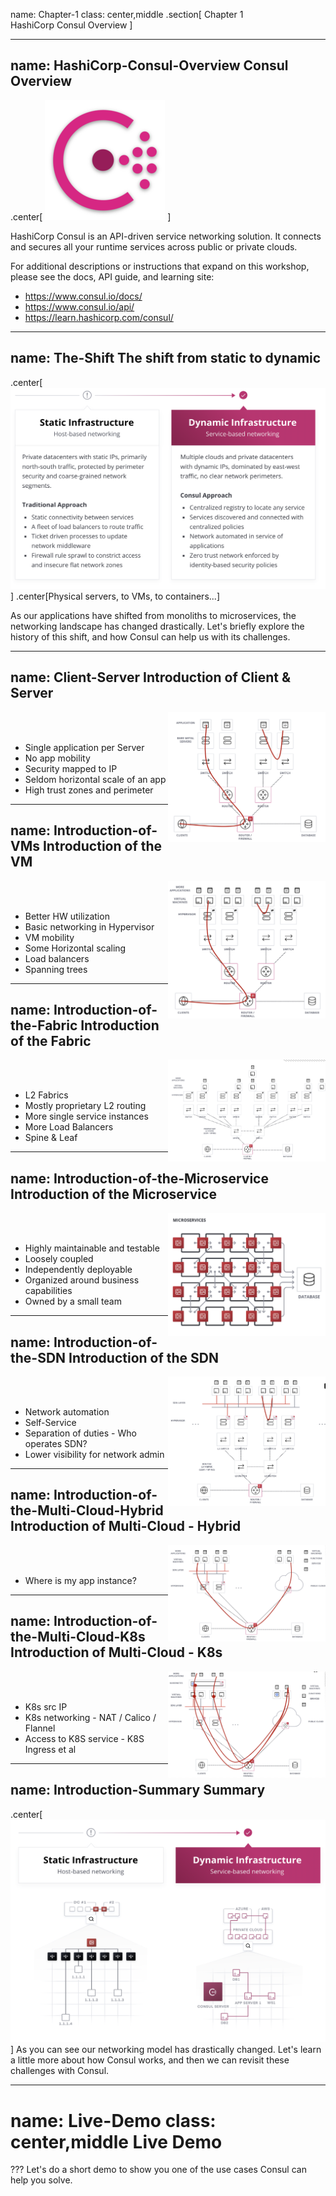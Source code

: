 name: Chapter-1
class: center,middle
.section[
Chapter 1  
HashiCorp Consul Overview
]

---
name: HashiCorp-Consul-Overview
Consul Overview
-------------------------
.center[
![:scale 20%](images/consul_logo.png)
]

HashiCorp Consul is an API-driven service networking solution. It connects and secures all your runtime services across public or private clouds.

For additional descriptions or instructions that expand on this workshop, please see the docs, API guide, and learning site:
* https://www.consul.io/docs/
* https://www.consul.io/api/
* https://learn.hashicorp.com/consul/

---
name: The-Shift
The shift from static to dynamic
-------------------------
.center[![:scale 60%](images/static_to_dynamic.png)]
.center[Physical servers, to VMs, to containers...]

As our applications have shifted from monoliths to microservices, the networking landscape has changed drastically. Let's briefly explore the history  of this shift, and how Consul can help us with its  challenges.

---
name: Client-Server
Introduction of Client & Server
-------------------------
<img align="right" width="50%" src="images/client_server_flow.png">

<br><br>
* Single application per Server
* No app mobility
* Security mapped to IP
* Seldom horizontal scale of an app
* High trust zones and perimeter

---
name: Introduction-of-VMs
Introduction of the VM
-------------------------
<img align="right" width="50%" src="images/vm_flow.png">

<br><br>
* Better HW utilization
* Basic networking in Hypervisor
* VM mobility
* Some Horizontal scaling
* Load balancers
* Spanning trees

---
name: Introduction-of-the-Fabric
Introduction of the Fabric
-------------------------
<img align="right" width="50%" src="images/fabric_flow.png">

<br><br>
* L2 Fabrics
* Mostly proprietary L2 routing
* More single service instances
* More Load Balancers
* Spine & Leaf

---
name: Introduction-of-the-Microservice
Introduction of the Microservice
-------------------------
<img align="right" width="50%" src="images/microservices.png">

<br><br>
* Highly maintainable and testable
* Loosely coupled
* Independently deployable
* Organized around business capabilities
* Owned by a small team

---
name: Introduction-of-the-SDN
Introduction of the SDN
-------------------------
<img align="right" width="50%" src="images/sdn_flow.png">

<br><br>
* Network automation
* Self-Service
* Separation of duties - Who operates SDN?
* Lower visibility for network admin

---
name: Introduction-of-the-Multi-Cloud-Hybrid
Introduction of Multi-Cloud - Hybrid
-------------------------
<img align="right" width="50%" src="images/hybrid_cloud_flow.png">

<br><br>
* Where is my app instance?

---
name: Introduction-of-the-Multi-Cloud-K8s
Introduction of Multi-Cloud - K8s
-------------------------
<img align="right" width="50%" src="images/hybrid_k8s_flow.png">

<br><br>
* K8s src IP
* K8s networking - NAT / Calico / Flannel
* Access to K8S service - K8S Ingress et al

---
name: Introduction-Summary
Summary
-------------------------
.center[![:scale 60%](images/static_to_dynamic_flow.png)]
As you can see our networking model has drastically changed.
Let's learn a little more about how Consul works, and then we can revisit these challenges with Consul.

---
name: Live-Demo
class: center,middle
Live Demo
=========================

???
Let's do a short demo to show you one of the use cases Consul can help you solve.